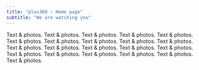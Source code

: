```yaml
---
title: "plus360 — Home page"
subtitle: "We are watching you"
---
```


Text & photos. Text & photos. Text & photos. Text & photos. Text & photos. Text & photos. Text & photos. Text & photos. Text & photos. Text & photos. Text & photos. Text & photos. Text & photos. Text & photos. Text & photos. Text & photos. Text & photos. Text & photos. Text & photos. Text & photos. Text & photos.
